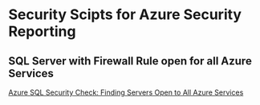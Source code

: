 # Security Scipts for Azure Security Reporting


## SQL Server with Firewall Rule open for all Azure Services
[ Azure SQL Security Check: Finding Servers Open to All Azure Services](/sql-server/README.md)